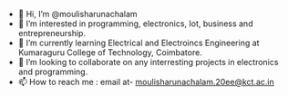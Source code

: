 - 👋 Hi, I’m @moulisharunachalam
- 👀 I’m interested in programming, electronics, Iot, business and entrepreneurship.
- 🌱 I’m currently learning Electrical and Electroincs Engineering at Kumaraguru College of Technology, Coimbatore. 
- 💞️ I’m looking to collaborate on any interresting projects in electronics and programming. 
- 📫 How to reach me : email at- moulisharunachalam.20ee@kct.ac.in

<!---
moulisharunachalam/moulisharunachalam is a ✨ special ✨ repository because its `README.md` (this file) appears on your GitHub profile.
You can click the Preview link to take a look at your changes.
--->
